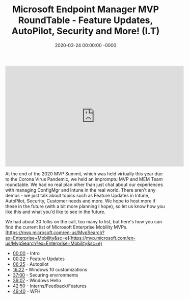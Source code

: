 ﻿---
layout: post
title: "Microsoft Endpoint Manager MVP RoundTable - Feature Updates, AutoPilot, Security and More! (I.T)"
date: 2020-03-24 00:00:00 -0000
categories:
---

<iframe loading="lazy" width="560" height="315" src="https://www.youtube.com/embed/ACp4DVJuuSg" title="YouTube video player" frameborder="0" allow="accelerometer; autoplay; clipboard-write; encrypted-media; gyroscope; picture-in-picture" allowfullscreen></iframe>

At the end of the 2020 MVP Summit, which was held virtually this year due to the Corona Virus Pandemic, we held an impromptu MVP and MEM Team roundtable. We had no real plan other than just chat about our experiences with managing ConfigMgr and Intune in the real world. There aren't any demos - we just talk about topics such as Feature Updates in Intune, AutoPilot, Security, Customer needs and more. We hope to host more if these in the future (with a bit more planning I hope), so let us know how you like this and what you'd like to see in the future.

We had about 30 folks on the call, too many to list, but here's how you can find the current list of Microsoft Enterprise Mobility MVPs.
[https://mvp.microsoft.com/en-us/MvpSearch?ex=Enterprise+Mobility&sc=e](https://mvp.microsoft.com/en-us/MvpSearch?ex=Enterprise+Mobility&sc=e)

* [00:00](https://www.youtube.com/watch?v=ACp4DVJuuSg&t=0s) - Intro
* [00:22](https://www.youtube.com/watch?v=ACp4DVJuuSg&t=22s) - Feature Updates
* [06:25](https://www.youtube.com/watch?v=ACp4DVJuuSg&t=385s) - Autopilot
* [16:22](https://www.youtube.com/watch?v=ACp4DVJuuSg&t=982s) - Windows 10 customizations
* [37:00](https://www.youtube.com/watch?v=ACp4DVJuuSg&t=2220s) - Securing environments
* [39:07](https://www.youtube.com/watch?v=ACp4DVJuuSg&t=2347s) - Windows Hello
* [42:50](https://www.youtube.com/watch?v=ACp4DVJuuSg&t=2570s) - Interns/Feedback/Features
* [49:40](https://www.youtube.com/watch?v=ACp4DVJuuSg&t=2980s) - WFH

